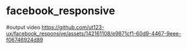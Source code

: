 # facebook_responsive

#output video
https://github.com/ut123-ux/facebook_responsive/assets/142161108/e9871cf1-60d9-4467-9eee-f06746924d89

